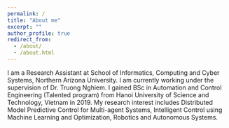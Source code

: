 ```yaml
---
permalink: /
title: "About me"
excerpt: ""
author_profile: true
redirect_from:
  - /about/
  - /about.html
---
```


I am a Research Assistant at School of Informatics, Computing and Cyber Systems, Northern Arizona University. I am currently working under the supervision of Dr. Truong Nghiem. I gained BSc in Automation and Control Engineering (Talented program) from Hanoi University of Science and Technology, Vietnam in 2019. My research interest includes Distributed Model Predictive Control for Multi-agent Systems, Intelligent Control using Machine Learning and Optimization, Robotics and Autonomous Systems. 
